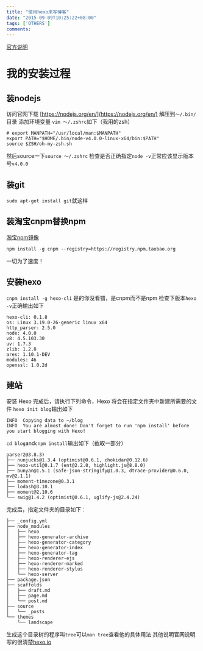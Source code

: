 ```yaml
---
title: "使用hexo来写博客"
date: "2015-09-09T10:25:22+08:00"
tags: ['OTHERS']
comments: 
---
```


[官方说明](https://hexo.io/zh-cn/docs/)

# 我的安装过程
## 装nodejs
访问官网下载
[https://nodejs.org/en/](https://nodejs.org/en/)
解压到`～/.bin/`目录
添加环境变量
`vim ～/.zshrc`如下（我用的zsh）
```
# export MANPATH="/usr/local/man:$MANPATH"
export PATH="$HOME/.bin/node-v4.0.0-linux-x64/bin:$PATH"
source $ZSH/oh-my-zsh.sh
```
然后source一下`source ～/.zshrc`
检查是否正确指定`node -v`正常应该显示版本号`v4.0.0`
## 装git
`sudo apt-get install git`就这样
## 装淘宝cnpm替换npm
[淘宝npm镜像](http://ferstar.org/2015/09/04/%E6%B7%98%E5%AE%9DNPM%E9%95%9C%E5%83%8F/)
```
npm install -g cnpm --registry=https://registry.npm.taobao.org
```
一切为了速度！
## 安装hexo
`cnpm install -g hexo-cli`
是的你没看错，是cnpm而不是npm
检查下版本`hexo -v`正确输出如下
```
hexo-cli: 0.1.8
os: Linux 3.19.0-26-generic linux x64
http_parser: 2.5.0
node: 4.0.0
v8: 4.5.103.30
uv: 1.7.3
zlib: 1.2.8
ares: 1.10.1-DEV
modules: 46
openssl: 1.0.2d
```
## 建站
安装 Hexo 完成后，请执行下列命令，Hexo 将会在指定文件夹中新建所需要的文件
`hexo init blog`输出如下
```
INFO  Copying data to ~/blog
INFO  You are almost done! Don't forget to run 'npm install' before you start blogging with Hexo!
```

`cd blog`and`cnpm install`输出如下（截取一部分）

```
parser2@3.8.3)
├── nunjucks@1.3.4 (optimist@0.6.1, chokidar@0.12.6)
├── hexo-util@0.1.7 (ent@2.2.0, highlight.js@8.8.0)
├── bunyan@1.5.1 (safe-json-stringify@1.0.3, dtrace-provider@0.6.0, mv@2.1.1)
├── moment-timezone@0.3.1
├── lodash@3.10.1
├── moment@2.10.6
└── swig@1.4.2 (optimist@0.6.1, uglify-js@2.4.24)
```
完成后，指定文件夹的目录如下：

```
├── _config.yml
├── node_modules
│   ├── hexo
│   ├── hexo-generator-archive
│   ├── hexo-generator-category
│   ├── hexo-generator-index
│   ├── hexo-generator-tag
│   ├── hexo-renderer-ejs
│   ├── hexo-renderer-marked
│   ├── hexo-renderer-stylus
│   └── hexo-server
├── package.json
├── scaffolds
│   ├── draft.md
│   ├── page.md
│   └── post.md
├── source
│   └── _posts
└── themes
    └── landscape
```
生成这个目录树的程序叫`tree`可以`man tree`查看他的具体用法
其他说明官网说明写的很清楚[hexo.io](https://hexo.io/zh-cn/docs/setup.html)

